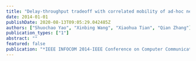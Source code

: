```yaml
---
title: "Delay-throughput tradeoff with correlated mobility of ad-hoc networks"
date: 2014-01-01
publishDate: 2020-08-13T09:05:29.042485Z
authors: ["Shuochao Yao", "Xinbing Wang", "Xiaohua Tian", "Qian Zhang"]
publication_types: ["1"]
abstract: ""
featured: false
publication: "*IEEE INFOCOM 2014-IEEE Conference on Computer Communications*"
---
```


